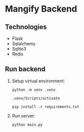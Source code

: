 # Mangify Backend

## Technologies

-   Flask
-   Sqlalchemy
-   Sqlite3
-   Redis

## Run backend

1. Setup virtual environment:

    ```shell
    python -m venv .venv
    ```

    ```shell
    .venv/Scripts/activate
    ```

    ```shell
    pip install -r requirements.txt
    ```

2. Run server:

    ```shell
    python main.py
    ```
